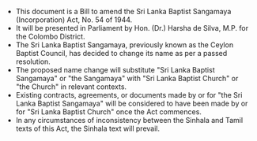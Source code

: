 - This document is a Bill to amend the Sri Lanka Baptist Sangamaya (Incorporation) Act, No. 54 of 1944.
- It will be presented in Parliament by Hon. (Dr.) Harsha de Silva, M.P. for the Colombo District.
- The Sri Lanka Baptist Sangamaya, previously known as the Ceylon Baptist Council, has decided to change its name as per a passed resolution.
- The proposed name change will substitute "Sri Lanka Baptist Sangamaya" or "the Sangamaya" with "Sri Lanka Baptist Church" or "the Church" in relevant contexts.
- Existing contracts, agreements, or documents made by or for "the Sri Lanka Baptist Sangamaya" will be considered to have been made by or for "Sri Lanka Baptist Church" once the Act commences.
- In any circumstances of inconsistency between the Sinhala and Tamil texts of this Act, the Sinhala text will prevail.